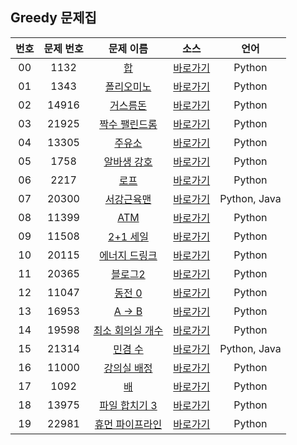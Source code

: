## Greedy 문제집

| 번호  | 문제 번호 |                         문제 이름                         |         소스         |     언어     |
| :---: | :-------: | :-------------------------------------------------------: | :------------------: | :----------: |
|  00   |   1132    |        [합](https://www.acmicpc.net/problem/1132)         | [바로가기](../1132)  |    Python    |
|  01   |   1343    |    [폴리오미노](https://www.acmicpc.net/problem/1343)     | [바로가기](../1343)  |    Python    |
|  02   |   14916   |     [거스름돈](https://www.acmicpc.net/problem/14916)     | [바로가기](../14916) |    Python    |
|  03   |   21925   |  [짝수 팰린드롬](https://www.acmicpc.net/problem/21925)   | [바로가기](../21925) |    Python    |
|  04   |   13305   |      [주유소](https://www.acmicpc.net/problem/13305)      | [바로가기](../13305) |    Python    |
|  05   |   1758    |    [알바생 강호](https://www.acmicpc.net/problem/1758)    | [바로가기](../1758)  |    Python    |
|  06   |   2217    |       [로프](https://www.acmicpc.net/problem/2217)        | [바로가기](../2217)  |    Python    |
|  07   |   20300   |    [서강근육맨](https://www.acmicpc.net/problem/20300)    | [바로가기](../20300) | Python, Java |
|  08   |   11399   |       [ATM](https://www.acmicpc.net/problem/11399)        | [바로가기](../11399) |    Python    |
|  09   |   11508   |     [2+1 세일](https://www.acmicpc.net/problem/11508)     | [바로가기](../11508) |    Python    |
|  10   |   20115   |  [에너지 드링크](https://www.acmicpc.net/problem/20115)   | [바로가기](../20115) |    Python    |
|  11   |   20365   |     [블로그2](https://www.acmicpc.net/problem/20365)      | [바로가기](../20365) |    Python    |
|  12   |   11047   |      [동전 0](https://www.acmicpc.net/problem/11047)      | [바로가기](../11047) |    Python    |
|  13   |   16953   |      [A → B](https://www.acmicpc.net/problem/16953)       | [바로가기](../16953) |    Python    |
|  14   |   19598   | [최소 회의실 개수](https://www.acmicpc.net/problem/19598) | [바로가기](../19598) |    Python    |
|  15   |   21314   |     [민겸 수](https://www.acmicpc.net/problem/21314)      | [바로가기](../21314) | Python, Java |
|  16   |   11000   |   [강의실 배정](https://www.acmicpc.net/problem/11000)    | [바로가기](../11000) |    Python    |
|  17   |   1092    |        [배](https://www.acmicpc.net/problem/1092)         | [바로가기](../1092)  |    Python    |
|  18   |   13975   |  [파일 합치기 3](https://www.acmicpc.net/problem/13975)   | [바로가기](../13975) |    Python    |
|  19   |   22981   | [휴먼 파이프라인](https://www.acmicpc.net/problem/22981)  | [바로가기](../22981) |    Python    |
